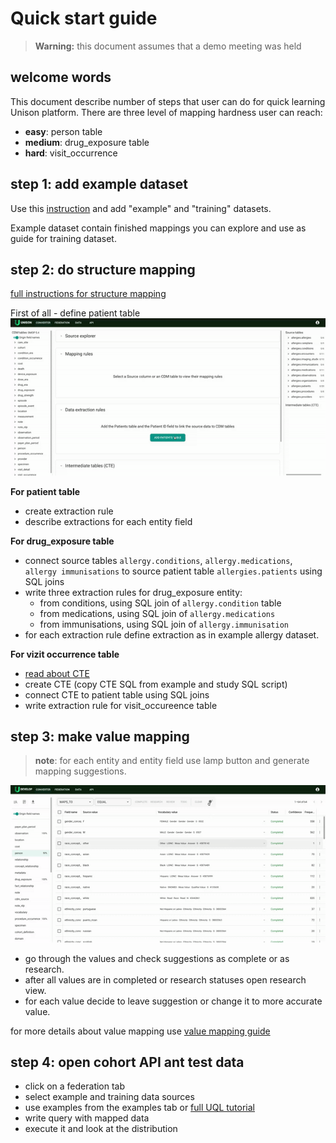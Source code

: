 # Quick start guide
> **Warning:** this document assumes that a demo meeting was held

## welcome words  
This document describe number of steps that user can do for quick 
learning Unison platform. There are three level of mapping hardness 
user can reach:  

  - **easy**: person table 
  - **medium**: drug_exposure table
  - **hard**: visit_occurrence

## step 1: add example dataset
Use this [instruction](../example-dataset/example-dataset.md) and add 
"example" and "training" datasets. 

Example dataset contain finished mappings you can explore and use 
as guide for training dataset. 

## step 2: do struсture mapping
[full instructions for structure mapping](../structure-mapping/structure-mapping.md)

First of all - define patient table
![gif](./media/screen-recorder-fri-nov-29-2024-05-52-14-ezgif.com-video-to-gif-converter.gif)

**For patient table**
- create extraction rule
- describe extractions for each entity field

**For drug_exposure table**
- connect source tables `allergy.conditions`, `allergy.medications`, `allergy immunisations` to source patient table `allergies.patients` using SQL joins
- write three extraction rules for drug_exposure entity: 
  - from conditions, using SQL join of `allergy.condition` table
  - from medications, using SQL join of `allergy.medications`
  - from immunisations, using SQL join of `allergy.immunisation`
- for each extraction rule define extraction as in example allergy dataset. 

**For vizit occurrence table**
- [read about CTE](../cte-creation-and-usage/index.md)
- create CTE (copy CTE SQL from example and study SQL script)
- connect CTE to patient table using SQL joins
- write extraction rule for visit_occureence table

## step 3: make value mapping
> **note**: for each entity and entity field use lamp button and generate mapping suggestions.

![gif](./media/screen-recorder-fri-nov-29-2024-06-52-03-ezgif.com-video-to-gif-converter.gif)

- go through the values and check suggestions as complete or as research. 
- after all values are in completed or research statuses open research view. 
- for each value decide to leave suggestion or change it to more accurate value. 

for more details about value mapping use [value mapping guide](../value-mapping/value-mapping.md)


## step 4: open cohort API ant test data

- click on a federation tab
- select example and training data sources
- use examples from the examples tab or [full UQL tutorial](../UQL/index.md)
- write query with mapped data
- execute it and look at the distribution